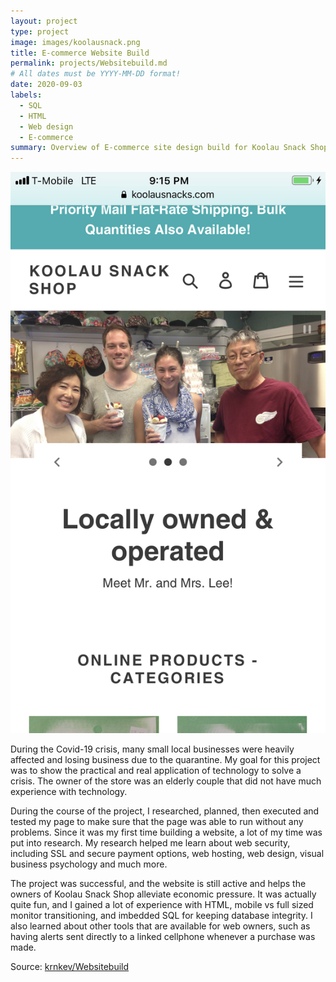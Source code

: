 ```yaml
---
layout: project
type: project
image: images/koolausnack.png
title: E-commerce Website Build
permalink: projects/Websitebuild.md
# All dates must be YYYY-MM-DD format!
date: 2020-09-03
labels:
  - SQL
  - HTML
  - Web design
  - E-commerce
summary: Overview of E-commerce site design build for Koolau Snack Shop, to alleviate economic pressure during Covid crisis.
---
```


<img class="ui medium right floated rounded image" src="../images/koolausnack.png">

During the Covid-19 crisis, many small local businesses were heavily affected and losing business due to the quarantine. My goal for this project was to show the practical and real application of technology to solve a crisis. The owner of the store was an elderly couple that did not have much experience with technology. 

During the course of the project, I researched, planned, then executed and tested my page to make sure that the page was able to run without any problems. Since it was my first time building a website, a lot of my time was put into research. My research helped me learn about web security, including SSL and secure payment options, web hosting, web design, visual business psychology and much more. 

The project was successful, and the website is still active and helps the owners of Koolau Snack Shop alleviate economic pressure. It was actually quite fun, and I gained a lot of experience with HTML, mobile vs full sized monitor transitioning, and imbedded SQL for keeping database integrity. I also learned about other tools that are available for web owners, such as having alerts sent directly to a linked cellphone whenever a purchase was made. 
 

Source: <a href="https://github.com/krnkev/Websitebuild"><i class="large github icon "></i>krnkev/Websitebuild</a>
